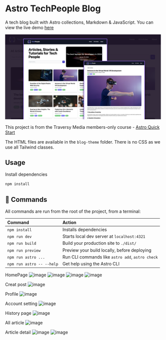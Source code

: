 # Astro TechPeople Blog

A tech blog built with Astro collections, Markdown & JavaScript. You can view the live demo [here](https://astro-blog-flame.vercel.app/)

<img src="/public/images/screen.png" />

This project is from the Traversy Media members-only course - [Astro Quick Start](https://www.traversymedia.com/astro-quick-start)

The HTML files are available in the `blog-theme` folder. There is no CSS as we use all Tailwind classes.

## Usage

Install dependencies

```sh
npm install
```

## 🧞 Commands

All commands are run from the root of the project, from a terminal:

| Command                   | Action                                           |
| :------------------------ | :----------------------------------------------- |
| `npm install`             | Installs dependencies                            |
| `npm run dev`             | Starts local dev server at `localhost:4321`      |
| `npm run build`           | Build your production site to `./dist/`          |
| `npm run preview`         | Preview your build locally, before deploying     |
| `npm run astro ...`       | Run CLI commands like `astro add`, `astro check` |
| `npm run astro -- --help` | Get help using the Astro CLI                     |

HomePage
![image](https://github.com/user-attachments/assets/b4193b07-bfc9-4fe8-a580-58236a242f27)
![image](https://github.com/user-attachments/assets/235a51fb-cb85-4e18-9d76-b563457bb487)
![image](https://github.com/user-attachments/assets/b7671c89-faca-4112-89f4-c415c39441b0)
![image](https://github.com/user-attachments/assets/f5d403a6-6a73-43f0-aaa8-6df79a11612c)

Creat post
![image](https://github.com/user-attachments/assets/190a3391-c3e0-4e43-b044-3ec306dd5524)

Profile
![image](https://github.com/user-attachments/assets/b6995284-485f-4577-9834-2958f6880df7)

Account setting
![image](https://github.com/user-attachments/assets/c43409de-3018-4b68-8c89-ef77e24bc880)

History page
![image](https://github.com/user-attachments/assets/92d9b2fc-697f-4eae-bbb4-ac3961188e3d)

All article 
![image](https://github.com/user-attachments/assets/237d3d98-9f49-449e-b138-326d4c3246eb)

Article detail
![image](https://github.com/user-attachments/assets/6dd4e722-ea27-45f4-833c-16c717674e7b)
![image](https://github.com/user-attachments/assets/9d728ad7-da44-458a-b9a3-76d1b616315e)








